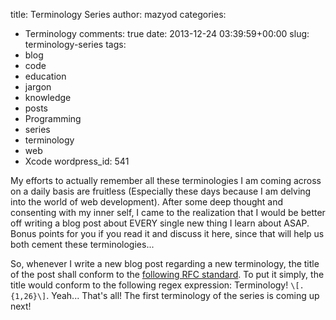 title: Terminology Series
author: mazyod
categories:
- Terminology
comments: true
date: 2013-12-24 03:39:59+00:00
slug: terminology-series
tags:
- blog
- code
- education
- jargon
- knowledge
- posts
- Programming
- series
- terminology
- web
- Xcode
wordpress_id: 541

My efforts to actually remember all these terminologies I am coming across on a daily basis are fruitless (Especially these days because I am delving into the world of web development). After some deep thought and consenting with my inner self, I came to the realization that I would be better off writing a blog post about EVERY single new thing I learn about ASAP. Bonus points for you if you read it and discuss it here, since that will help us both cement these terminologies...


So, whenever I write a new blog post regarding a new terminology, the title of the post shall conform to the [following RFC standard](https://tools.ietf.org/html/rfc6921). To put it simply, the title would conform to the following regex expression: Terminology! `\[.{1,26}\]`. Yeah... That's all! The first terminology of the series is coming up next!

